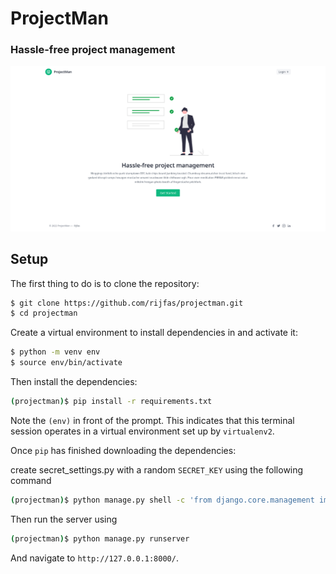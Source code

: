 # ProjectMan

### Hassle-free project management

![preview](previews/preview_1.png)

## Setup

The first thing to do is to clone the repository:

```sh
$ git clone https://github.com/rijfas/projectman.git
$ cd projectman
```

Create a virtual environment to install dependencies in and activate it:

```sh
$ python -m venv env
$ source env/bin/activate
```

Then install the dependencies:

```sh
(projectman)$ pip install -r requirements.txt
```

Note the `(env)` in front of the prompt. This indicates that this terminal
session operates in a virtual environment set up by `virtualenv2`.

Once `pip` has finished downloading the dependencies:

create secret_settings.py with a random `SECRET_KEY` using the following command

```sh
(projectman)$ python manage.py shell -c 'from django.core.management import utils; secret_key = utils.get_random_secret_key(); file = open("projectman/secret_settings_1.py", "w");file.write(f"SECRET_KEY = \"{secret_key}\"");file.close()'
```

Then run the server using

```sh
(projectman)$ python manage.py runserver
```

And navigate to `http://127.0.0.1:8000/`.

